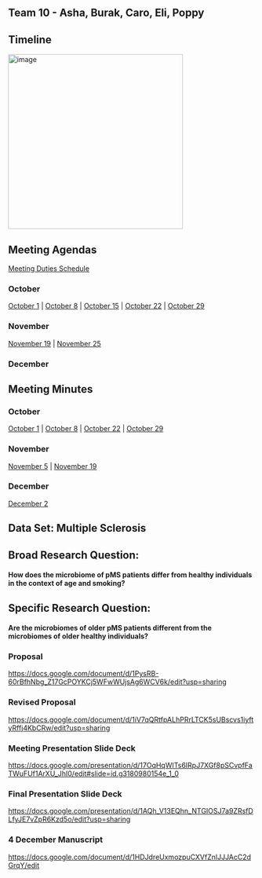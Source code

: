 

## Team 10 - Asha, Burak, Caro, Eli, Poppy

## Timeline

<img width="356" alt="image" src="https://github.com/user-attachments/assets/7da94dbe-f3e4-4ac3-bab5-985ad9433049" />

## Meeting Agendas

[Meeting Duties Schedule](https://docs.google.com/spreadsheets/d/1S1OX5y_4AEYXJSsaN59f9LpgxVjNWJQMQHcdzf0u2Wg/edit?usp=sharing)

### October

[October 1](./Agenda/10_01_Agenda_2.pdf) | [October 8](./Agenda/10_08_Agenda_3.pdf) | [October 15](./Agenda/10_15_Agenda_4.pdf) | [October 22](./Agenda/10_22_Agenda_5.pdf) | [October 29](./Agenda/10_29_Agenda_6.pdf)

### November

[November 19](./Agenda/11_19_Agenda.pdf) | [November 25](./Agenda/11_25_Agenda.pdf)

### December

## Meeting Minutes

### October

[October 1](./Meeting%20Minutes/11_5_Meeting_7) | [October 8](./Meeting%20Minutes/10_08_Meeting_3.pdf) | [October 22](./Meeting%20Minutes/10_22_Meeting_5.pdf) | [October 29](./Meeting%20Minutes/10_29_Meeting_6.pdf)

### November

[November 5](./Meeting%20Minutes/10_01_Meeting_2.pdf) | [November 19](./Meeting%20Minutes/10_08_Meeting_3.pdf)

### December

[December 2](./Meeting%20Minutes/12_02_Meeting_11)

## Data Set: Multiple Sclerosis

## Broad Research Question: 
#### How does the microbiome of pMS patients differ from healthy individuals in the context of age and smoking?

## Specific Research Question: 
#### Are the microbiomes of older pMS patients different from the microbiomes of older healthy individuals?

### Proposal
https://docs.google.com/document/d/1PysRB-60rBfhNbg_Z17GcPOYKCj5WFwWUjsAg6WCV6k/edit?usp=sharing

### Revised Proposal
https://docs.google.com/document/d/1iV7qQRtfpALhPRrLTCK5sUBscvs1iyftyRffj4KbCRw/edit?usp=sharing

### Meeting Presentation Slide Deck
https://docs.google.com/presentation/d/17OqHqWITs6IRpJ7XGf8pSCvpfFaTWuFUf1ArXU_JhI0/edit#slide=id.g3180980154e_1_0

### Final Presentation Slide Deck
https://docs.google.com/presentation/d/1AQh_V13EQhn_NTGIOSJ7a9ZRsfDLfyJE7vZpR6Kzd5o/edit?usp=sharing

### 4 December Manuscript
[https://docs.google.com/document/d/1HDJdreUxmozpuCXVfZnlJJJAcC2dGrqY/edit
](https://docs.google.com/document/d/1p-lznWlYvkr-R6OdV3ogunJJFHOQc7qOIC91pVjLIbI/edit?usp=sharing)
